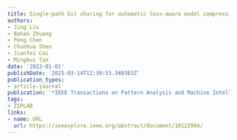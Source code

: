 ```yaml
---
title: Single-path bit sharing for automatic loss-aware model compression
authors:
- Jing Liu
- Bohan Zhuang
- Peng Chen
- Chunhua Shen
- Jianfei Cai
- Mingkui Tan
date: '2023-01-01'
publishDate: '2025-03-14T12:39:53.340383Z'
publication_types:
- article-journal
publication: '*IEEE Transactions on Pattern Analysis and Machine Intelligence*'
tags:
- ZIPLAB
links:
- name: URL
  url: https://ieeexplore.ieee.org/abstract/document/10122994/
---
```

